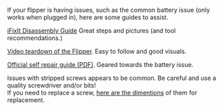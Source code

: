 If your flipper is having issues, such as the common battery issue (only works when plugged in), here are some guides to assist.

[iFixIt Disassembly Guide](https://www.ifixit.com/Guide/Flipper+Zero+Disassembly/151331) Great steps and pictures (and tool recommendations.)

[Video teardown of the Flipper](https://www.youtube.com/watch?v=38pHe7M4vl8). Easy to follow and good visuals.

[Official self repair guide (PDF)](https://cdn.flipperzero.one/self-repair-guide.pdf). Geared towards the battery issue.

Issues with stripped screws appears to be common. Be careful and use a quality screwdriver and/or bits!<br>
If you need to replace a screw, [here are the dimentions](https://user-images.githubusercontent.com/57457139/174870632-501c9aad-ded6-46b5-8618-ba4aa8efa1e4.png) of them for replacement.
